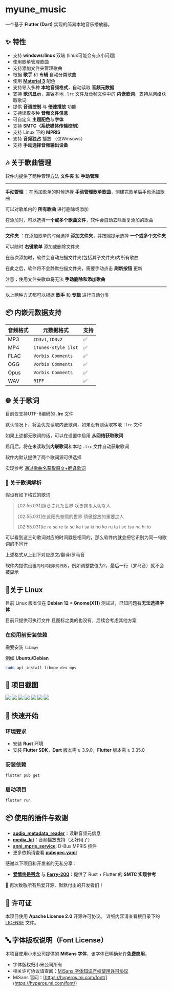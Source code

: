 # myune\_music

一个基于 **Flutter (Dart)** 实现的简易本地音乐播放器。

## ✨ 特性
* 支持 **windows**/**linux** 双端 (linux可能会有点小问题)
* 使用歌单管理歌曲
* 支持添加文件夹管理歌曲
* 根据 **歌手** 和 **专辑** 自动分类歌曲
* 使用 [**Material 3**](https://m3.material.io/) 配色
* 支持导入多种 **本地音频格式**，自动读取 **音频元数据**
* 支持 **歌词显示**，兼容本地 `.lrc` 文件及音频文件中的 **内嵌歌词**，支持从网络获取歌词
* 提供 **音调控制** 与 **倍速播放** 功能
* 支持读取多种 **音频文件信息**
* 可自定义 **主题配色**与**字体**
* 支持 **SMTC（系统媒体传输控制）**
* 支持 Linux 下的 **MPRIS**
* 支持 **音频独占** 播放 （仅Winsows）
* 支持 **手动选择音频输出设备**

## 🎶 关于歌曲管理

软件内提供了两种管理方法 **文件夹** 和 **手动管理**
***
**手动管理** ：在添加歌单的时候选择 **手动管理歌单歌曲**，创建完歌单后手动添加歌曲

可以对歌单内的 **所有歌曲** 进行删除或添加

在添加时，可以选择**一个或多个歌曲文件**，软件会自动去除重复添加的歌曲
***
**文件夹** ：在添加歌单的时候选择 **添加文件夹**，并按照提示选择 **一个或多个文件夹**

可以随时 **右键歌单** 添加或删除文件夹

在首次添加时，软件会自动扫描文件夹(包括其子文件夹)内所有歌曲

在此之后，软件将不会静默扫描文件夹，需要手动点击 **刷新按钮** 更新

注意：使用文件夹歌单将无法 **手动删除和添加歌曲**
***

以上两种方式都可以根据 **歌手** 和 **专辑** 进行自动分类
## 📦 内嵌元数据支持

| 音频格式     | 元数据格式               | 支持 |
|-------------|-------------------------|-------|
| MP3         | `ID3v1`, `ID3v2`        | ✅   |
| MP4         | `iTunes-style ilst`     | ✅   |
| FLAC        | `Vorbis Comments`       | ✅   |
| OGG         | `Vorbis Comments`       | ✅   |
| Opus        | `Vorbis Comments`       | ✅   |
| WAV         | `RIFF`                  | ✅   |

## 🌐 关于歌词

目前仅支持UTF-8编码的 **.lrc** 文件

默认情况下，将会优先读取内嵌歌词，如果没有则读取本地 `.lrc` 文件

如果上述都无歌词的话，可以在设置中启用 **从网络获取歌词**

启用后，将在未读取到**内联歌词**和本地 `.lrc` 文件自动获取歌词

软件内默认提供了两个歌词源可供选择

实现参考 [通过歌曲名获取原文+翻译歌词](https://www.showby.top/archives/624)

### 🎵 关于歌词解析

假设有如下格式的歌词

>[02:55.031]照らされた世界 咲き誇る大切な人
>
>[02:55.031]在这阳光普照的世界 骄傲绽放的重要之人
>
>[02:55.031]te ra sa re ta se ka i sa ki ho ko ru ta i se tsu na hi to

可以看到这三句歌词对应的时间戳是相同的，那么软件内就会把它识别为同一句歌词的不同行

上述格式从上到下对应原文/翻译/罗马音

软件内提供设置`同时间戳歌词行数`，例如调整数值为2，最后一行（罗马音）就不会被显示

## 🔧关于 Linux

目前 Linux 版本仅在 **Debian 12 + Gnome(X11)** 测试过，已知问题有**无法选择字体**

目前只提供可执行文件 且图标之类的也没有，后续会考虑其他方案

### 在使用前安装依赖

需要安装 `libmpv`

例如 **Ubuntu/Debian**

``` bash
sudo apt install libmpv-dev mpv 
```

## 📸 项目截图
![](screenshot/0ed4c6045d9d5ec7ffbb1e2d37fbc082.png)
![](screenshot/80b1797d1eeffb5e676c999e9111c29e.png)
![](screenshot/b9c1ea02a032da463abe86ec6fbedbe4.png) 
![](screenshot/8525ee8949583b6648132a43849dbab3.png)
![](screenshot/a55adee800e474ac31f5ea79a36f2a57.png)
![](screenshot/43b5446daf9a740ea7cf7b596f2bad1f.png)
![](screenshot/8ee8249892e86a396a181306406e3a9d.png) 

## 🚀 快速开始

### 环境要求

* 安装 **Rust** 环境
* 安装 **Flutter SDK**，**Dart** 版本需 ≥ 3.9.0，**Flutter** 版本需 ≥ 3.35.0

### 安装依赖

```bash
flutter pub get
```

### 启动项目

```bash
flutter run
```

## 📦 使用的插件与致谢

* [**audio\_metadata\_reader**](https://pub.dev/packages/audio_metadata_reader)：读取音频元信息
* [**media_kit**](https://pub.dev/packages/media_kit)：音频播放支持（太好用了）
* [**anni\_mpris\_service**](https://pub.dev/packages/anni_mpris_service): D-Bus MPRIS 控件
* 更多依赖请查看 **[pubspec.yaml](pubspec.yaml)**

感谢以下项目和开发者的无私分享：

* [**爱情终是残念**](https://aqzscn.cn/archives/flutter-smtc) 与 [**Ferry-200**](https://github.com/Ferry-200/coriander_player)：提供了 Rust + Flutter 的 **SMTC 实现参考**

🙏 再次致敬所有热爱开源、默默付出的开发者们！

## 📄 许可证

本项目使用 **Apache License 2.0** 开源许可协议。
详细内容请查看根目录下的 [LICENSE](/LICENSE) 文件。

## 🔤 字体版权说明（Font License）

本项目使用小米公司提供的 **MiSans 字体**，该字体已明确允许**免费商用**。

* 字体版权归小米公司所有
* 相关许可协议请查阅：[MiSans 字体知识产权使用许可协议](https://hyperos.mi.com/font-download/MiSans%E5%AD%97%E4%BD%93%E7%9F%A5%E8%AF%86%E4%BA%A7%E6%9D%83%E8%AE%B8%E5%8F%AF%E5%8D%8F%E8%AE%AE.pdf)
* MiSans 官网：[https://hyperos.mi.com/font/](https://hyperos.mi.com/font/)
